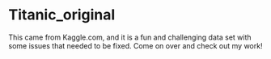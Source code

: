 # Titanic_original
This came from Kaggle.com, and it is a fun and challenging data set with some issues that needed to be fixed. Come on over and check out my work!
